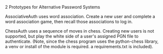 2 Prototypes for Alternative Password Systems

AssociativeAuth uses word association. Create a new user and complete a word association game, then recall those associations to log in.

ChessAuth uses a sequence of moves in chess. Creating new users is not supported, but play the white side of a user's assigned PGN file to authenticate.
(Note, since the chess program uses the python-chess library, a venv or install of the module is required. a requirements.txt is included). 
